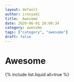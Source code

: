 ```yaml
---
layout: default
author: irosyadi
title:  Awesome
date: 2020-06-01 20:09:34
category: awesome
tags: ["category", "awesome"]
draft: false
---
```


# Awesome

{% include list.liquid all=true %}
